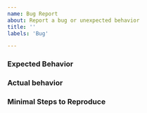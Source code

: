 ```yaml
---
name: Bug Report
about: Report a bug or unexpected behavior
title: ''
labels: 'Bug'

---
```


### Expected Behavior

<!-- Please describe what should have happened -->

### Actual behavior

<!-- Please describe what actually happened -->

### Minimal Steps to Reproduce

<!-- Please describe how we can reproduce this bug -->
